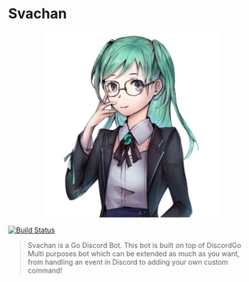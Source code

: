 # Svachan

<p align="center"><img src="_media/svachan.png" width="360"></p>

[![Build Status](https://travis-ci.com/svakode/svachan.svg?branch=master)](https://travis-ci.com/svakode/svachan)

> Svachan is a Go Discord Bot. This bot is built on top of DiscordGo Multi purposes bot which can be extended as much as you want, from handling an event in Discord to adding your own custom command!
